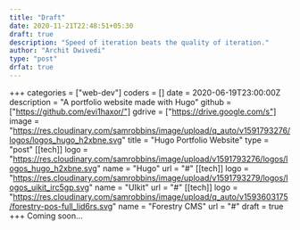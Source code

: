 ```yaml
---
title: "Draft"
date: 2020-11-21T22:48:51+05:30
draft: true
description: "Speed of iteration beats the quality of iteration."
author: "Archit Dwivedi"
type: "post"
drfat: true
---
```

+++
categories = ["web-dev"]
coders = []
date = 2020-06-19T23:00:00Z
description = "A portfolio website made with Hugo"
github = ["https://github.com/evi1haxor/"]
gdrive = ["https://drive.google.com/s"]
image = "https://res.cloudinary.com/samrobbins/image/upload/q_auto/v1591793276/logos/logos_hugo_h2xbne.svg"
title = "Hugo Portfolio Website"
type = "post"
[[tech]]
logo = "https://res.cloudinary.com/samrobbins/image/upload/v1591793276/logos/logos_hugo_h2xbne.svg"
name = "Hugo"
url = "#"
[[tech]]
logo = "https://res.cloudinary.com/samrobbins/image/upload/v1591793279/logos/logos_uikit_irc5gp.svg"
name = "UIkit"
url = "#"
[[tech]]
logo = "https://res.cloudinary.com/samrobbins/image/upload/q_auto/v1593603175/forestry-pos-full_lid6rs.svg"
name = "Forestry CMS"
url = "#"
draft = true
+++
Coming soon...